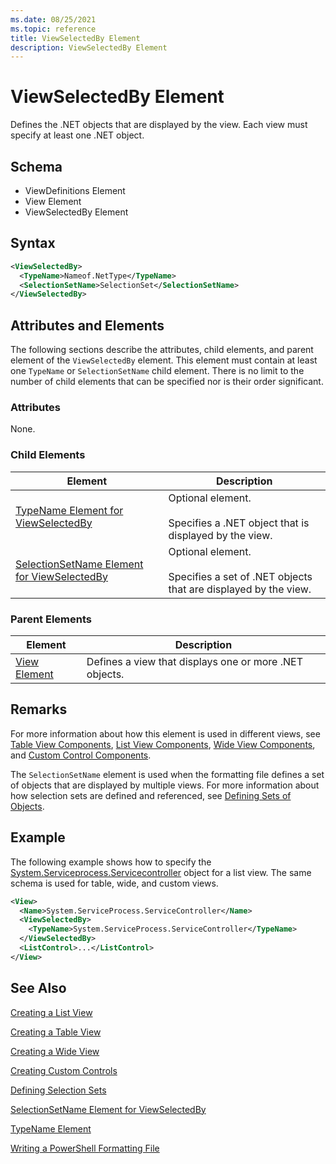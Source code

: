 ```yaml
---
ms.date: 08/25/2021
ms.topic: reference
title: ViewSelectedBy Element
description: ViewSelectedBy Element
---
```

# ViewSelectedBy Element

Defines the .NET objects that are displayed by the view. Each view must specify at least one .NET
object.

## Schema

- ViewDefinitions Element
- View Element
- ViewSelectedBy Element

## Syntax

```xml
<ViewSelectedBy>
  <TypeName>Nameof.NetType</TypeName>
  <SelectionSetName>SelectionSet</SelectionSetName>
</ViewSelectedBy>
```

## Attributes and Elements

The following sections describe the attributes, child elements, and parent element of the
`ViewSelectedBy` element. This element must contain at least one `TypeName` or `SelectionSetName`
child element. There is no limit to the number of child elements that can be specified nor is their
order significant.

### Attributes

None.

### Child Elements

|Element|Description|
|-------------|-----------------|
|[TypeName Element for ViewSelectedBy](./typename-element-for-viewselectedby-format.md)|Optional element.<br /><br /> Specifies a .NET object that is displayed by the view.|
|[SelectionSetName Element for ViewSelectedBy](./selectionsetname-element-for-viewselectedby-format.md)|Optional element.<br /><br /> Specifies a set of .NET objects that are displayed by the view.|

### Parent Elements

|Element|Description|
|-------------|-----------------|
|[View Element](./view-element-format.md)|Defines a view that displays one or more .NET objects.|

## Remarks

For more information about how this element is used in different views, see [Table View Components](./creating-a-table-view.md), [List View Components](./creating-a-list-view.md), [Wide View Components](./creating-a-wide-view.md), and [Custom Control Components](./creating-custom-controls.md).

The `SelectionSetName` element is used when the formatting file defines a set of objects that are
displayed by multiple views. For more information about how selection sets are defined and
referenced, see [Defining Sets of Objects](./defining-selection-sets.md).

## Example

The following example shows how to specify the [System.Serviceprocess.Servicecontroller](/dotnet/api/System.ServiceProcess.ServiceController)
object for a list view. The same schema is used for table, wide, and custom views.

```xml
<View>
  <Name>System.ServiceProcess.ServiceController</Name>
  <ViewSelectedBy>
    <TypeName>System.ServiceProcess.ServiceController</TypeName>
  </ViewSelectedBy>
  <ListControl>...</ListControl>
</View>
```

## See Also

[Creating a List View](./creating-a-list-view.md)

[Creating a Table View](./creating-a-table-view.md)

[Creating a Wide View](./creating-a-wide-view.md)

[Creating Custom Controls](./creating-custom-controls.md)

[Defining Selection Sets](./defining-selection-sets.md)

[SelectionSetName Element for ViewSelectedBy](./selectionsetname-element-for-viewselectedby-format.md)

[TypeName Element](./typename-element-for-viewselectedby-format.md)

[Writing a PowerShell Formatting File](./writing-a-powershell-formatting-file.md)
